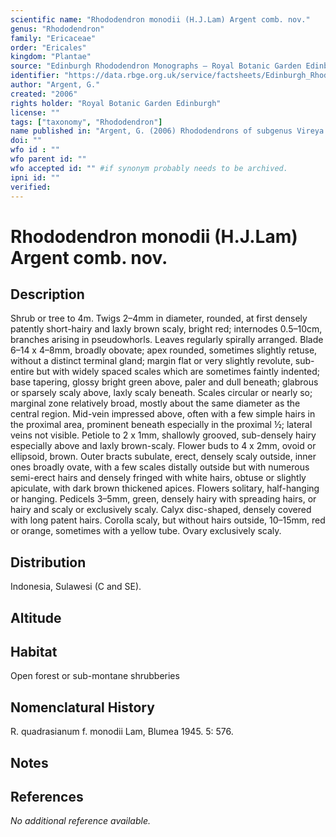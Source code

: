```yaml
---
scientific name: "Rhododendron monodii (H.J.Lam) Argent comb. nov."
genus: "Rhododendron"
family: "Ericaceae"
order: "Ericales"
kingdom: "Plantae"
source: "Edinburgh Rhododendron Monographs – Royal Botanic Garden Edinburgh"
identifier: "https://data.rbge.org.uk/service/factsheets/Edinburgh_Rhododendron_Monographs.xhtml"
author: "Argent, G."
created: "2006"
rights holder: "Royal Botanic Garden Edinburgh"
license: ""
tags: ["taxonomy", "Rhododendron"]
name published in: "Argent, G. (2006) Rhododendrons of subgenus Vireya. RHS:London. Page:50"
doi: ""
wfo id : ""
wfo parent id: ""
wfo accepted id: "" #if synonym probably needs to be archived.                      
ipni id: ""
verified:
---
```


                       

# Rhododendron monodii (H.J.Lam) Argent comb. nov.

## Description
Shrub or tree to 4m. Twigs 2–4mm in diameter, rounded, at first densely patently short-hairy and laxly brown scaly, bright red; internodes 0.5–10cm, branches arising in pseudowhorls. Leaves regularly spirally arranged. Blade 6–14 x 4–8mm, broadly obovate; apex rounded, sometimes slightly retuse, without a distinct terminal gland; margin flat or very slightly revolute, sub-entire but with widely spaced scales which are sometimes faintly indented; base tapering, glossy bright green above, paler and dull beneath; glabrous or sparsely scaly above, laxly scaly beneath. Scales circular or nearly so; marginal zone relatively broad, mostly about the same diameter as the central region. Mid-vein impressed above, often with a few simple hairs in the proximal area, prominent beneath especially in the proximal ½; lateral veins not visible. Petiole to 2 x 1mm, shallowly grooved, sub-densely hairy especially above and laxly brown-scaly. Flower buds to 4 x 2mm, ovoid or ellipsoid, brown. Outer bracts subulate, erect, densely scaly outside, inner ones broadly ovate, with a few scales distally outside but with numerous semi-erect hairs and densely fringed with white hairs, obtuse or slightly apiculate, with dark brown thickened apices. Flowers solitary, half-hanging or hanging. Pedicels 3–5mm, green, densely hairy with spreading hairs, or hairy and scaly or exclusively scaly. Calyx disc-shaped, densely covered with long patent hairs. Corolla scaly, but without hairs outside, 10–15mm, red or orange, sometimes with a yellow tube. Ovary exclusively scaly.

## Distribution
Indonesia, Sulawesi (C and SE).

## Altitude


## Habitat
Open forest or sub-montane shrubberies

## Nomenclatural History
R. quadrasianum f. monodii Lam, Blumea 1945. 5: 576.
                       
## Notes


## References

_No additional reference available._
